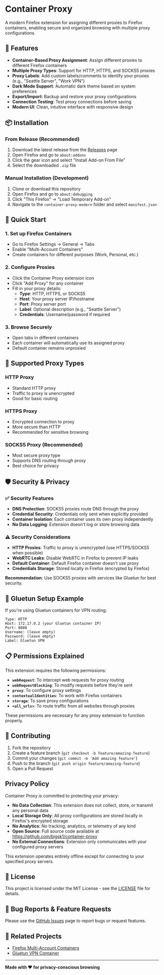 # Container Proxy

A modern Firefox extension for assigning different proxies to Firefox containers, enabling secure and organized browsing with multiple proxy configurations.

## 🌟 Features

- **Container-Based Proxy Assignment**: Assign different proxies to different Firefox containers
- **Multiple Proxy Types**: Support for HTTP, HTTPS, and SOCKS5 proxies
- **Proxy Labels**: Add custom labels/comments to identify your proxies (e.g., "Seattle Server", "Work VPN")
- **Dark Mode Support**: Automatic dark theme based on system preferences
- **Export/Import**: Backup and restore your proxy configurations
- **Connection Testing**: Test proxy connections before saving
- **Modern UI**: Clean, intuitive interface with responsive design

## 📦 Installation

### From Release (Recommended)
1. Download the latest release from the [Releases](../../releases) page
2. Open Firefox and go to `about:addons`
3. Click the gear icon and select "Install Add-on From File"
4. Select the downloaded `.zip` file

### Manual Installation (Development)
1. Clone or download this repository
2. Open Firefox and go to `about:debugging`
3. Click "This Firefox" → "Load Temporary Add-on"
4. Navigate to the `container-proxy-modern` folder and select `manifest.json`

## 🚀 Quick Start

### 1. Set up Firefox Containers
- Go to Firefox Settings → General → Tabs
- Enable "Multi-Account Containers"
- Create containers for different purposes (Work, Personal, etc.)

### 2. Configure Proxies
- Click the Container Proxy extension icon
- Click "Add Proxy" for any container
- Fill in your proxy details:
  - **Type**: HTTP, HTTPS, or SOCKS5
  - **Host**: Your proxy server IP/hostname
  - **Port**: Proxy server port
  - **Label**: Optional description (e.g., "Seattle Server")
  - **Credentials**: Username/password if required

### 3. Browse Securely
- Open tabs in different containers
- Each container will automatically use its assigned proxy
- Default container remains unproxied

## 🔧 Supported Proxy Types

### HTTP Proxy
- Standard HTTP proxy
- Traffic to proxy is unencrypted
- Good for basic routing

### HTTPS Proxy
- Encrypted connection to proxy
- More secure than HTTP
- Recommended for sensitive browsing

### SOCKS5 Proxy (Recommended)
- Most secure proxy type
- Supports DNS routing through proxy
- Best choice for privacy

## 🛡️ Security & Privacy

### ✅ Security Features
- **DNS Protection**: SOCKS5 proxies route DNS through the proxy
- **Credential Security**: Credentials only sent when explicitly provided
- **Container Isolation**: Each container uses its own proxy independently
- **No Data Logging**: Extension doesn't log or store browsing data

### ⚠️ Security Considerations
- **HTTP Proxies**: Traffic to proxy is unencrypted (use HTTPS/SOCKS5 when possible)
- **WebRTC Leaks**: Disable WebRTC in Firefox to prevent IP leaks
- **Default Container**: Default Firefox container doesn't use proxy
- **Credentials Storage**: Stored locally in Firefox (encrypted by Firefox)

**Recommendation**: Use SOCKS5 proxies with services like Gluetun for best security.

## 🐳 Gluetun Setup Example

If you're using Gluetun containers for VPN routing:

```
Type: HTTP
Host: 172.17.0.2 (your Gluetun container IP)
Port: 8888
Username: (leave empty)
Password: (leave empty)
Label: Gluetun VPN
```

## 📋 Permissions Explained

This extension requires the following permissions:

- **`webRequest`**: To intercept web requests for proxy routing
- **`webRequestBlocking`**: To modify requests before they're sent
- **`proxy`**: To configure proxy settings
- **`contextualIdentities`**: To work with Firefox containers
- **`storage`**: To save proxy configurations
- **`<all_urls>`**: To route traffic from all websites through proxies

These permissions are necessary for any proxy extension to function properly.

## 🤝 Contributing

1. Fork the repository
2. Create a feature branch (`git checkout -b feature/amazing-feature`)
3. Commit your changes (`git commit -m 'Add amazing feature'`)
4. Push to the branch (`git push origin feature/amazing-feature`)
5. Open a Pull Request

## Privacy Policy

Container Proxy is committed to protecting your privacy:

- **No Data Collection**: This extension does not collect, store, or transmit any personal data
- **Local Storage Only**: All proxy configurations are stored locally in Firefox's encrypted storage
- **No Analytics**: No tracking, analytics, or telemetry of any kind
- **Open Source**: Full source code available at https://github.com/bigsk1/container-proxy
- **No External Connections**: Extension only communicates with your configured proxy servers

This extension operates entirely offline except for connecting to your specified proxy servers.

## 📄 License

This project is licensed under the MIT License - see the [LICENSE](LICENSE) file for details.

## 🐛 Bug Reports & Feature Requests

Please use the [GitHub Issues](../../issues) page to report bugs or request features.

## 🔗 Related Projects

- [Firefox Multi-Account Containers](https://addons.mozilla.org/en-US/firefox/addon/multi-account-containers/)
- [Gluetun VPN Container](https://github.com/qdm12/gluetun)

---

**Made with ❤️ for privacy-conscious browsing**
